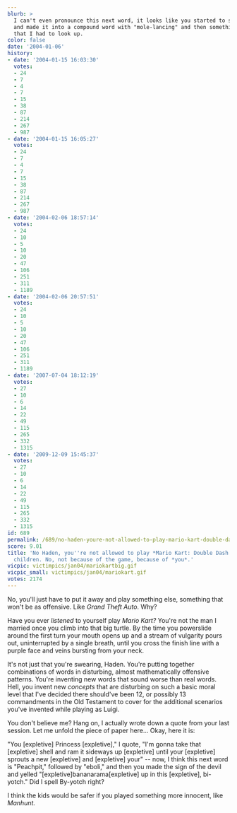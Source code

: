 ```yaml
---
blurb: >
  I can't even pronounce this next word, it looks like you started to say "turtle"
  and made it into a compound word with "mole-lancing" and then something in latin
  that I had to look up.
color: false
date: '2004-01-06'
history:
- date: '2004-01-15 16:03:30'
  votes:
  - 24
  - 7
  - 4
  - 7
  - 15
  - 38
  - 87
  - 214
  - 267
  - 987
- date: '2004-01-15 16:05:27'
  votes:
  - 24
  - 7
  - 4
  - 7
  - 15
  - 38
  - 87
  - 214
  - 267
  - 987
- date: '2004-02-06 18:57:14'
  votes:
  - 24
  - 10
  - 5
  - 10
  - 20
  - 47
  - 106
  - 251
  - 311
  - 1189
- date: '2004-02-06 20:57:51'
  votes:
  - 24
  - 10
  - 5
  - 10
  - 20
  - 47
  - 106
  - 251
  - 311
  - 1189
- date: '2007-07-04 18:12:19'
  votes:
  - 27
  - 10
  - 6
  - 14
  - 22
  - 49
  - 115
  - 265
  - 332
  - 1315
- date: '2009-12-09 15:45:37'
  votes:
  - 27
  - 10
  - 6
  - 14
  - 22
  - 49
  - 115
  - 265
  - 332
  - 1315
id: 689
permalink: /689/no-haden-youre-not-allowed-to-play-mario-kart-double-dash-around-the-children-no-not-because-of-the-game-because-of-you/
score: 9.01
title: 'No Haden, you''re not allowed to play *Mario Kart: Double Dash!!* around the
  children. No, not because of the game, because of *you*.'
vicpic: victimpics/jan04/mariokartbig.gif
vicpic_small: victimpics/jan04/mariokart.gif
votes: 2174
---
```


No, you'll just have to put it away and play something else, something
that won't be as offensive. Like *Grand Theft Auto*. Why?

Have you ever *listened* to yourself play *Mario Kart?* You're not the
man I married once you climb into that big turtle. By the time you
powerslide around the first turn your mouth opens up and a stream of
vulgarity pours out, uninterrupted by a single breath, until you cross
the finish line with a purple face and veins bursting from your neck.

It's not just that you're swearing, Haden. You're putting together
combinations of words in disturbing, almost mathematically offensive
patterns. You're inventing new words that sound worse than real words.
Hell, you invent new *concepts* that are disturbing on such a basic
moral level that I've decided there should've been 12, or possibly 13
commandments in the Old Testament to cover for the additional scenarios
you've invented while playing as Luigi.

You don't believe me? Hang on, I actually wrote down a quote from your
last session. Let me unfold the piece of paper here... Okay, here it is:

"You \[expletive\] Princess \[expletive\]," I quote, "I'm gonna take
that \[expletive\] shell and ram it sideways up \[expletive\] until your
\[expletive\] sprouts a new \[expletive\] and \[expletive\] your" --
now, I think this next word is "Peachpit," followed by "eboli," and then
you made the sign of the devil and yelled
"\[expletive\]bananarama\[expletive\] up in this \[expletive\],
bi-yotch." Did I spell By-yotch right?

I think the kids would be safer if you played something more innocent,
like *Manhunt.*